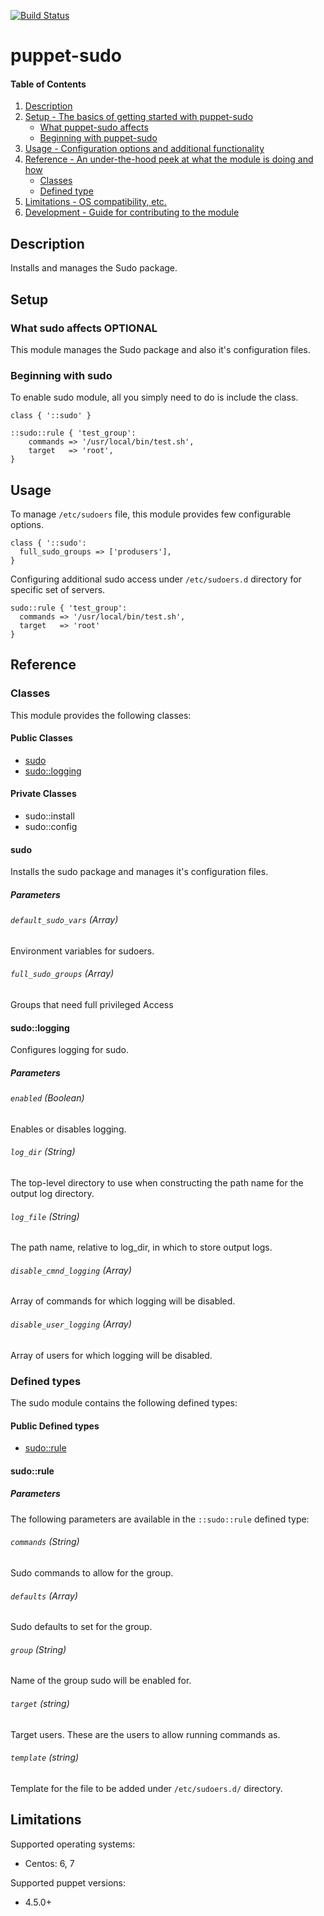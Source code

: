 [![Build Status](https://travis-ci.org/shaheed121/puppet-sudo.svg?branch=master)](https://travis-ci.org/shaheed121/puppet-sudo)
# puppet-sudo

#### Table of Contents

1. [Description](#description)
1. [Setup - The basics of getting started with puppet-sudo](#setup)
    * [What puppet-sudo affects](#what-puppetsudo-affects)
    * [Beginning with puppet-sudo](#beginning-with-puppetsudo)
1. [Usage - Configuration options and additional functionality](#usage)
1. [Reference - An under-the-hood peek at what the module is doing and how](#reference)
    * [Classes](#classes)
    * [Defined type](#defined_type)
1. [Limitations - OS compatibility, etc.](#limitations)
1. [Development - Guide for contributing to the module](#development)

## Description

Installs and manages the Sudo package.

## Setup

### What sudo affects **OPTIONAL**

This module manages the Sudo package and also it's configuration files.

### Beginning with sudo

To enable sudo module, all you simply need to do is include the class.
```
class { '::sudo' }

::sudo::rule { 'test_group':
    commands => '/usr/local/bin/test.sh',
    target   => 'root',
}
```

## Usage

To manage `/etc/sudoers` file, this module provides few configurable options.

```
class { '::sudo':
  full_sudo_groups => ['produsers'],
}
```

Configuring additional sudo access under `/etc/sudoers.d` directory for specific set of servers.

```
sudo::rule { 'test_group':
  commands => '/usr/local/bin/test.sh',
  target   => 'root'
}
```

## Reference

### Classes

This module provides the following classes:

#### Public Classes

* [sudo](#sudo)
* [sudo::logging](#sudologging)

#### Private Classes

* sudo::install
* sudo::config

#### sudo

Installs the sudo package and manages it's configuration files.

##### Parameters

###### `default_sudo_vars` (Array)

Environment variables for sudoers.

###### `full_sudo_groups` (Array)

Groups that need full privileged Access

#### sudo::logging

Configures logging for sudo.

##### Parameters

###### `enabled` (Boolean)

Enables or disables logging.

###### `log_dir` (String)

The top-level directory to use when constructing the path name for the output log directory.

###### `log_file` (String)

The path name, relative to log_dir, in which to store output logs.

###### `disable_cmnd_logging` (Array)

Array of commands for which logging will be disabled.

###### `disable_user_logging` (Array)

Array of users for which logging will be disabled.

### Defined types

The sudo module contains the following defined types:

#### Public Defined types

* [sudo::rule](#sudorule)

#### sudo::rule

##### Parameters

The following parameters are available in the `::sudo::rule` defined type:

###### `commands` (String)

Sudo commands to allow for the group.

###### `defaults` (Array)

Sudo defaults to set for the group.

###### `group` (String)

Name of the group sudo will be enabled for.

###### `target` (string)

Target users. These are the users to allow running commands as.

###### `template` (string)

Template for the file to be added under `/etc/sudoers.d/` directory.

## Limitations

Supported operating systems:
* Centos: 6, 7

Supported puppet versions:
* 4.5.0+
